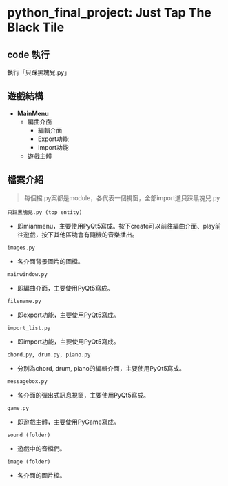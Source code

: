 # python_final_project: Just Tap The Black Tile 

## code 執行
執行「只踩黑塊兒.py」

## 遊戲結構
* **MainMenu**
  * 編曲介面
    * 編輯介面
    * Export功能
    * Import功能
  * 遊戲主體

## 檔案介紹
> 每個檔.py案都是module，各代表一個視窗，全部import進只踩黑塊兒.py

`只踩黑塊兒.py (top entity)`
* 即mianmenu，主要使用PyQt5寫成。按下create可以前往編曲介面、play前往遊戲，按下其他區塊會有隨機的音樂播出。

`images.py`
* 各介面背景圖片的圖檔。

`mainwindow.py `
* 即編曲介面，主要使用PyQt5寫成。

`filename.py `
* 即export功能，主要使用PyQt5寫成。

`import_list.py `
* 即import功能，主要使用PyQt5寫成。

`chord.py, drum.py, piano.py`
* 分別為chord, drum, piano的編輯介面，主要使用PyQt5寫成。

`messagebox.py`
* 各介面的彈出式訊息視窗，主要使用PyQt5寫成。

`game.py`
* 即遊戲主體，主要使用PyGame寫成。

`sound (folder)`
* 遊戲中的音檔們。

`image (folder)`
* 各介面的圖片檔。


